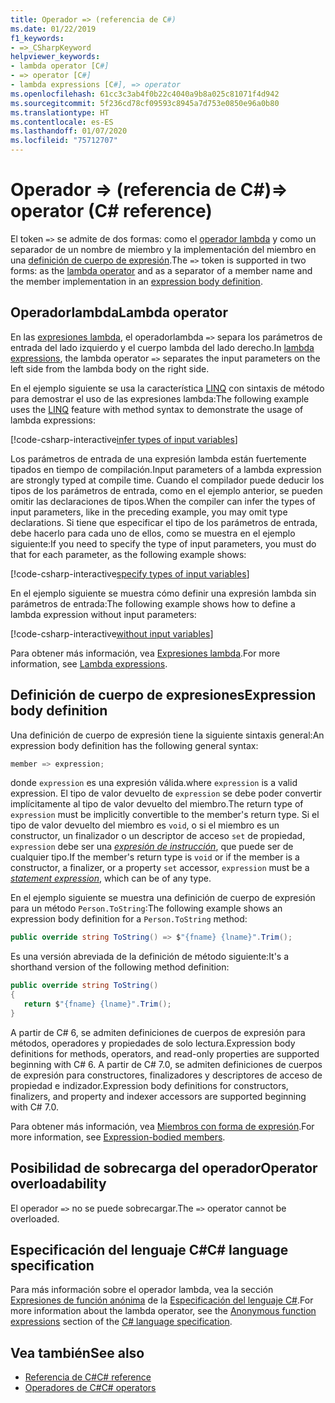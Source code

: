 ```yaml
---
title: Operador => (referencia de C#)
ms.date: 01/22/2019
f1_keywords:
- =>_CSharpKeyword
helpviewer_keywords:
- lambda operator [C#]
- => operator [C#]
- lambda expressions [C#], => operator
ms.openlocfilehash: 61cc3c3ab4f0b22c4040a9b8a025c81071f4d942
ms.sourcegitcommit: 5f236cd78cf09593c8945a7d753e0850e96a0b80
ms.translationtype: HT
ms.contentlocale: es-ES
ms.lasthandoff: 01/07/2020
ms.locfileid: "75712707"
---
```

# <a name="-operator-c-reference"></a><span data-ttu-id="3e7c0-102">Operador => (referencia de C#)</span><span class="sxs-lookup"><span data-stu-id="3e7c0-102">=> operator (C# reference)</span></span>

<span data-ttu-id="3e7c0-103">El token `=>` se admite de dos formas: como el [operador lambda](#lambda-operator) y como un separador de un nombre de miembro y la implementación del miembro en una [definición de cuerpo de expresión](#expression-body-definition).</span><span class="sxs-lookup"><span data-stu-id="3e7c0-103">The `=>` token is supported in two forms: as the [lambda operator](#lambda-operator) and as a separator of a member name and the member implementation in an [expression body definition](#expression-body-definition).</span></span>

## <a name="lambda-operator"></a><span data-ttu-id="3e7c0-104">Operadorlambda</span><span class="sxs-lookup"><span data-stu-id="3e7c0-104">Lambda operator</span></span>

<span data-ttu-id="3e7c0-105">En las [expresiones lambda](../../programming-guide/statements-expressions-operators/lambda-expressions.md), el operadorlambda `=>` separa los parámetros de entrada del lado izquierdo y el cuerpo lambda del lado derecho.</span><span class="sxs-lookup"><span data-stu-id="3e7c0-105">In [lambda expressions](../../programming-guide/statements-expressions-operators/lambda-expressions.md), the lambda operator `=>` separates the input parameters on the left side from the lambda body on the right side.</span></span>

<span data-ttu-id="3e7c0-106">En el ejemplo siguiente se usa la característica [LINQ](../../programming-guide/concepts/linq/index.md) con sintaxis de método para demostrar el uso de las expresiones lambda:</span><span class="sxs-lookup"><span data-stu-id="3e7c0-106">The following example uses the [LINQ](../../programming-guide/concepts/linq/index.md) feature with method syntax to demonstrate the usage of lambda expressions:</span></span>

[!code-csharp-interactive[infer types of input variables](~/samples/csharp/language-reference/operators/LambdaOperator.cs#InferredTypes)]

<span data-ttu-id="3e7c0-107">Los parámetros de entrada de una expresión lambda están fuertemente tipados en tiempo de compilación.</span><span class="sxs-lookup"><span data-stu-id="3e7c0-107">Input parameters of a lambda expression are strongly typed at compile time.</span></span> <span data-ttu-id="3e7c0-108">Cuando el compilador puede deducir los tipos de los parámetros de entrada, como en el ejemplo anterior, se pueden omitir las declaraciones de tipos.</span><span class="sxs-lookup"><span data-stu-id="3e7c0-108">When the compiler can infer the types of input parameters, like in the preceding example, you may omit type declarations.</span></span> <span data-ttu-id="3e7c0-109">Si tiene que especificar el tipo de los parámetros de entrada, debe hacerlo para cada uno de ellos, como se muestra en el ejemplo siguiente:</span><span class="sxs-lookup"><span data-stu-id="3e7c0-109">If you need to specify the type of input parameters, you must do that for each parameter, as the following example shows:</span></span>

[!code-csharp-interactive[specify types of input variables](~/samples/csharp/language-reference/operators/LambdaOperator.cs#ExplicitTypes)]

<span data-ttu-id="3e7c0-110">En el ejemplo siguiente se muestra cómo definir una expresión lambda sin parámetros de entrada:</span><span class="sxs-lookup"><span data-stu-id="3e7c0-110">The following example shows how to define a lambda expression without input parameters:</span></span>

[!code-csharp-interactive[without input variables](~/samples/csharp/language-reference/operators/LambdaOperator.cs#WithoutInput)]

<span data-ttu-id="3e7c0-111">Para obtener más información, vea [Expresiones lambda](../../programming-guide/statements-expressions-operators/lambda-expressions.md).</span><span class="sxs-lookup"><span data-stu-id="3e7c0-111">For more information, see [Lambda expressions](../../programming-guide/statements-expressions-operators/lambda-expressions.md).</span></span>

## <a name="expression-body-definition"></a><span data-ttu-id="3e7c0-112">Definición de cuerpo de expresiones</span><span class="sxs-lookup"><span data-stu-id="3e7c0-112">Expression body definition</span></span>

<span data-ttu-id="3e7c0-113">Una definición de cuerpo de expresión tiene la siguiente sintaxis general:</span><span class="sxs-lookup"><span data-stu-id="3e7c0-113">An expression body definition has the following general syntax:</span></span>

```csharp
member => expression;
```

<span data-ttu-id="3e7c0-114">donde `expression` es una expresión válida.</span><span class="sxs-lookup"><span data-stu-id="3e7c0-114">where `expression` is a valid expression.</span></span> <span data-ttu-id="3e7c0-115">El tipo de valor devuelto de `expression` se debe poder convertir implícitamente al tipo de valor devuelto del miembro.</span><span class="sxs-lookup"><span data-stu-id="3e7c0-115">The return type of `expression` must be implicitly convertible to the member's return type.</span></span> <span data-ttu-id="3e7c0-116">Si el tipo de valor devuelto del miembro es `void`, o si el miembro es un constructor, un finalizador o un descriptor de acceso `set` de propiedad, `expression` debe ser una [*expresión de instrucción*](~/_csharplang/spec/statements.md#expression-statements), que puede ser de cualquier tipo.</span><span class="sxs-lookup"><span data-stu-id="3e7c0-116">If the member's return type is `void` or if the member is a constructor, a finalizer, or a property `set` accessor, `expression` must be a [*statement expression*](~/_csharplang/spec/statements.md#expression-statements), which can be of any type.</span></span>

<span data-ttu-id="3e7c0-117">En el ejemplo siguiente se muestra una definición de cuerpo de expresión para un método `Person.ToString`:</span><span class="sxs-lookup"><span data-stu-id="3e7c0-117">The following example shows an expression body definition for a `Person.ToString` method:</span></span>

```csharp
public override string ToString() => $"{fname} {lname}".Trim();
```

<span data-ttu-id="3e7c0-118">Es una versión abreviada de la definición de método siguiente:</span><span class="sxs-lookup"><span data-stu-id="3e7c0-118">It's a shorthand version of the following method definition:</span></span>

```csharp
public override string ToString()
{
   return $"{fname} {lname}".Trim();
}
```

<span data-ttu-id="3e7c0-119">A partir de C# 6, se admiten definiciones de cuerpos de expresión para métodos, operadores y propiedades de solo lectura.</span><span class="sxs-lookup"><span data-stu-id="3e7c0-119">Expression body definitions for methods, operators, and read-only properties are supported beginning with C# 6.</span></span> <span data-ttu-id="3e7c0-120">A partir de C# 7.0, se admiten definiciones de cuerpos de expresión para constructores, finalizadores y descriptores de acceso de propiedad e indizador.</span><span class="sxs-lookup"><span data-stu-id="3e7c0-120">Expression body definitions for constructors, finalizers, and property and indexer accessors are supported beginning with C# 7.0.</span></span>

<span data-ttu-id="3e7c0-121">Para obtener más información, vea [Miembros con forma de expresión](../../programming-guide/statements-expressions-operators/expression-bodied-members.md).</span><span class="sxs-lookup"><span data-stu-id="3e7c0-121">For more information, see [Expression-bodied members](../../programming-guide/statements-expressions-operators/expression-bodied-members.md).</span></span>

## <a name="operator-overloadability"></a><span data-ttu-id="3e7c0-122">Posibilidad de sobrecarga del operador</span><span class="sxs-lookup"><span data-stu-id="3e7c0-122">Operator overloadability</span></span>

<span data-ttu-id="3e7c0-123">El operador `=>` no se puede sobrecargar.</span><span class="sxs-lookup"><span data-stu-id="3e7c0-123">The `=>` operator cannot be overloaded.</span></span>

## <a name="c-language-specification"></a><span data-ttu-id="3e7c0-124">Especificación del lenguaje C#</span><span class="sxs-lookup"><span data-stu-id="3e7c0-124">C# language specification</span></span>

<span data-ttu-id="3e7c0-125">Para más información sobre el operador lambda, vea la sección [Expresiones de función anónima](~/_csharplang/spec/expressions.md#anonymous-function-expressions) de la [Especificación del lenguaje C#](~/_csharplang/spec/introduction.md).</span><span class="sxs-lookup"><span data-stu-id="3e7c0-125">For more information about the lambda operator, see the [Anonymous function expressions](~/_csharplang/spec/expressions.md#anonymous-function-expressions) section of the [C# language specification](~/_csharplang/spec/introduction.md).</span></span>

## <a name="see-also"></a><span data-ttu-id="3e7c0-126">Vea también</span><span class="sxs-lookup"><span data-stu-id="3e7c0-126">See also</span></span>

- [<span data-ttu-id="3e7c0-127">Referencia de C#</span><span class="sxs-lookup"><span data-stu-id="3e7c0-127">C# reference</span></span>](../index.md)
- [<span data-ttu-id="3e7c0-128">Operadores de C#</span><span class="sxs-lookup"><span data-stu-id="3e7c0-128">C# operators</span></span>](index.md)
